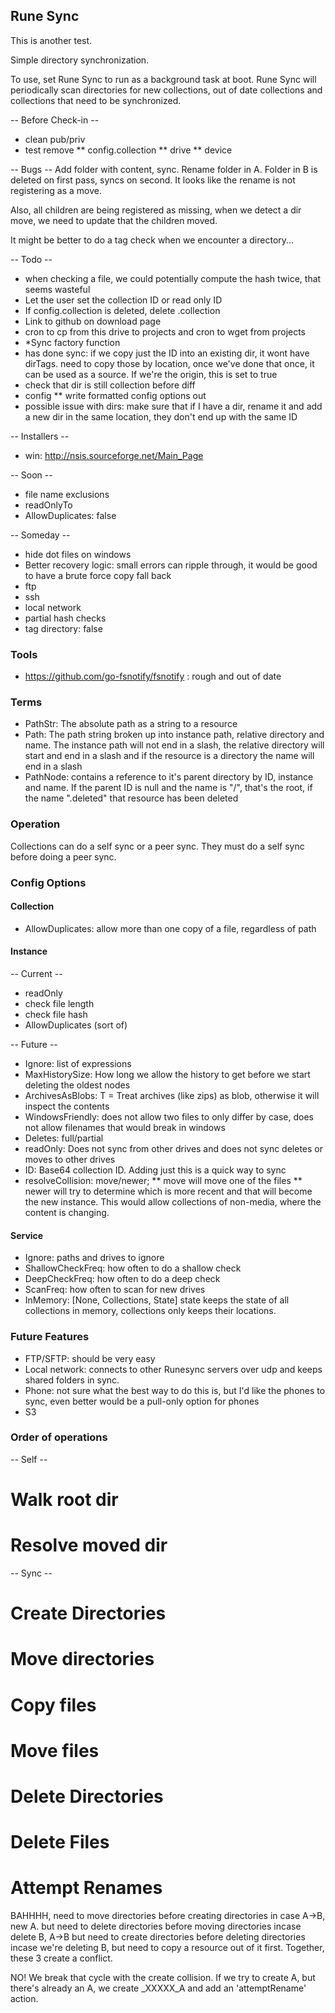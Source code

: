 ## Rune Sync
This is another test.

Simple directory synchronization.

To use, set Rune Sync to run as a background task at boot. Rune Sync will periodically scan directories for new collections, out of date collections and collections that need to be synchronized.

-- Before Check-in --
* clean pub/priv
* test remove
** config.collection
** drive
** device

-- Bugs --
Add folder with content, sync. Rename folder in A. Folder in B is deleted on first pass, syncs on second. It looks like the rename is not registering as a move.

Also, all children are being registered as missing, when we detect a dir move, we need to update that the children moved.

It might be better to do a tag check when we encounter a directory...

-- Todo --
* when checking a file, we could potentially compute the hash twice, that seems wasteful
* Let the user set the collection ID or read only ID
* If config.collection is deleted, delete .collection
* Link to github on download page
* cron to cp from this drive to projects and cron to wget from projects
* *Sync factory function
* has done sync: if we copy just the ID into an existing dir, it wont have dirTags. need to copy those by location, once we've done that once, it can be used as a source. If we're the origin, this is set to true
* check that dir is still collection before diff
* config
** write formatted config options out
* possible issue with dirs: make sure that if I have a dir, rename it and add a new dir in the same location, they don't end up with the same ID

-- Installers --
* win: http://nsis.sourceforge.net/Main_Page

-- Soon --
* file name exclusions
* readOnlyTo
* AllowDuplicates: false

-- Someday --
* hide dot files on windows
* Better recovery logic: small errors can ripple through, it would be good to have a brute force copy fall back
* ftp
* ssh
* local network
* partial hash checks
* tag directory: false

### Tools
* https://github.com/go-fsnotify/fsnotify : rough and out of date

### Terms
- PathStr: The absolute path as a string to a resource
- Path: The path string broken up into instance path, relative directory and name. The instance path will not end in a slash, the relative directory will start and end in a slash and if the resource is a directory the name will end in a slash
- PathNode: contains a reference to it's parent directory by ID, instance and name. If the parent ID is null and the name is "/", that's the root, if the name ".deleted" that resource has been deleted

### Operation
Collections can do a self sync or a peer sync. They must do a self sync before doing a peer sync.

### Config Options

#### Collection
* AllowDuplicates: allow more than one copy of a file, regardless of path

#### Instance
-- Current --
* readOnly
* check file length
* check file hash
* AllowDuplicates (sort of)

-- Future --
* Ignore: list of expressions
* MaxHistorySize: How long we allow the history to get before we start deleting the oldest nodes
* ArchivesAsBlobs: T = Treat archives (like zips) as blob, otherwise it will inspect the contents
* WindowsFriendly: does not allow two files to only differ by case, does not allow filenames that would break in windows
* Deletes: full/partial
* readOnly: Does not sync from other drives and does not sync deletes or moves to other drives
* ID: Base64 collection ID. Adding just this is a quick way to sync
* resolveCollision: move/newer;
** move will move one of the files
** newer will try to determine which is more recent and that will become the new instance. This would allow collections of non-media, where the content is changing.

#### Service
* Ignore: paths and drives to ignore
* ShallowCheckFreq: how often to do a shallow check
* DeepCheckFreq: how often to do a deep check
* ScanFreq: how often to scan for new drives
* InMemory: [None, Collections, State] state keeps the state of all collections in memory, collections only keeps their locations.

### Future Features
* FTP/SFTP: should be very easy
* Local network: connects to other Runesync servers over udp and keeps shared folders in sync.
* Phone: not sure what the best way to do this is, but I'd like the phones to sync, even better would be a pull-only option for phones
* S3

### Order of operations

-- Self --
# Walk root dir
# Resolve moved dir

-- Sync --
# Create Directories
# Move directories
# Copy files
# Move files
# Delete Directories
# Delete Files
# Attempt Renames

BAHHHH, need to move directories before creating directories in case A->B, new A. but need to delete directories before moving directories incase delete B, A->B but need to create directories before deleting directories incase we're deleting B, but need to copy a resource out of it first. Together, these 3 create a conflict.

NO! We break that cycle with the create collision. If we try to create A, but there's already an A, we create _XXXXX_A and add an 'attemptRename' action.
